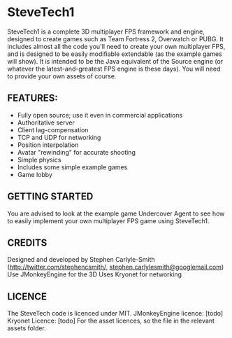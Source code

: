 # SteveTech1

SteveTech1 is a complete 3D multiplayer FPS framework and engine, designed to create games such as Team Fortress 2, Overwatch or PUBG.  It includes almost all the code you'll need to create your own multiplayer FPS, and is designed to be easily modifiable extendable (as the example games will show).  It is intended to be the Java equivalent of the Source engine (or whatever the latest-and-greatest FPS engine is these days).  You will need to provide your own assets of course.


## FEATURES:
* Fully open source; use it even in commercial applications
* Authoritative server
* Client lag-compensation
* TCP and UDP for networking
* Position interpolation
* Avatar "rewinding" for accurate shooting
* Simple physics
* Includes some simple example games
* Game lobby


## GETTING STARTED

You are advised to look at the example game Undercover Agent to see how to easily implement your own multiplayer FPS game using SteveTech1.



## CREDITS
Designed and developed by Stephen Carlyle-Smith (http://twitter.com/stephencsmith/, stephen.carlylesmith@googlemail.com)
Use JMonkeyEngine for the 3D
Uses Kryonet for networking


## LICENCE
The SteveTech code is licenced under MIT.
JMonkeyEngine licence: [todo]
Kryonet Licence: [todo]
For the asset licences, so the file in the relevant assets folder.
 

